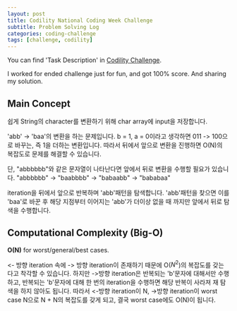 ```yaml
---
layout: post
title: Codility National Coding Week Challenge
subtitle: Problem Solving Log
categories: coding-challenge
tags: [challenge, codility]
---
```


You can find 'Task Description' in [Codility Challenge](https://app.codility.com/programmers/challenges/national_coding_week_2021/).

I worked for ended challenge just for fun, and got 100% score. And sharing my solution.

## Main Concept
쉽게 String의 character를 변환하기 위해 char array에 input을 저장합니다.

'abb' -> 'baa'의 변환을 하는 문제입니다.
b = 1, a = 0이라고 생각하면 011 -> 100으로 바꾸는, 즉 1을 더하는 변환입니다.
따라서 뒤에서 앞으로 변환을 진행하면 O(N)의 복잡도로 문제를 해결할 수 있습니다.

단, "abbbbbb"와 같은 문자열이 나타난다면 앞에서 뒤로 변환을 수행할 필요가 있습니다.
"abbbbbb" -> "baabbbb" -> "babaabb" -> "bababaa"

iteration을 뒤에서 앞으로 반복하며 'abb'패턴을 탐색합니다.
'abb'패턴을 찾으면 이를 'baa'로 바꾼 후 해당 지점부터 이어지는 'abb'가 더이상 없을 때 까지만 앞에서 뒤로 탐색을 수행합니다.

## Computational Complexity (Big-O)
**O(N)** for worst/general/best cases.

<- 방향 iteration 속에 -> 방향 iteration이 존재하기 때문에 O($N^2$)의 복잡도를 갖는다고 착각할 수 있습니다.
하지만 ->방향 iteration은 반복되는 'b'문자에 대해서만 수행하고, 반복되는 'b'문자에 대해 한 번의 iteration을 수행하면 해당 반복이 사라져 재 탐색을 하지 않아도 됩니다. 따라서 <-방향 iteration이 N, ->방향 iteration이 worst case N으로 N + N의 복잡도를 갖게 되고, 결국 worst case에도 O(N)이 됩니다.
